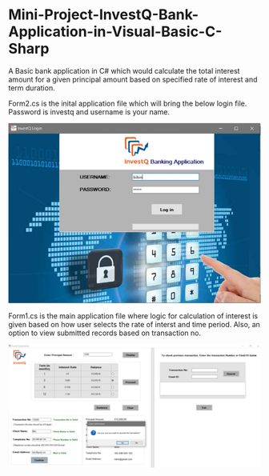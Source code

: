 # Mini-Project-InvestQ-Bank-Application-in-Visual-Basic-C-Sharp
A Basic bank application in C# which would calculate the total interest amount for a given principal amount based on specified rate of interest and term duration.

Form2.cs is the inital application file which will bring the below login file. Password is investq and username is your name.                       

![](Resources/logo1.JPG)

Form1.cs is the main application file where logic for calculation of interest is given based on how user selects the rate of interst and time period. Also, an option to view submitted records based on transaction no.                                                                                                                                          


![](Resources/logo2.JPG)
